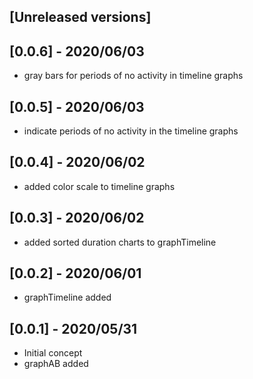 ## [Unreleased versions]

## [0.0.6] - 2020/06/03

* gray bars for periods of no activity in timeline graphs

## [0.0.5] - 2020/06/03

* indicate periods of no activity in the timeline graphs

## [0.0.4] - 2020/06/02

* added color scale to timeline graphs

## [0.0.3] - 2020/06/02

* added sorted duration charts to graphTimeline

## [0.0.2] - 2020/06/01

* graphTimeline added

## [0.0.1] - 2020/05/31

* Initial concept
* graphAB added
